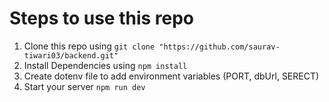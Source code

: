 # Steps to use this repo

1. Clone this repo using  `git clone "https://github.com/saurav-tiwari03/backend.git"`
2. Install Dependencies using `npm install `
3. Create dotenv file to add environment variables (PORT, dbUrl, SERECT)
4. Start your server `npm run dev `